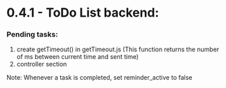 # 0.4.1 - ToDo List backend:

### Pending tasks:
1. create getTimeout() in getTimeout.js (This function returns the number of ms between current time and sent time)
2. controller section

Note: Whenever a task is completed, set reminder_active to false